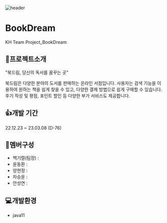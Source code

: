 ![header](https://capsule-render.vercel.app/api?type=wave&color=_6768ab&height=300&section=header&text=BookDream&fontSize=90)


# BookDream

KH Team Project_BookDream

## 📘프로젝트소개

"북드림, 당신의 독서를 꿈꾸는 곳"

 북드림은 다양한 분야의 도서를 판매하는 온라인 서점입니다. 사용자는 검색 기능을 이용하여 원하는 책을 쉽게 찾을 수 있고, 다양한 결제 방법으로 쉽게 구매할 수 있습니다. 후기 작성 및 평점, 포인트 할인 등 다양한 부가 서비스도 제공합니다.

## 👍개발 기간

22.12.23 ~ 23.03.08 (D-76)

## 🤝멤버구성

- 백기렬(팀장) :
- 윤동환 : 
- 양현정 :
- 차승윤 :
- 안성연 :

## 💻개발환경

- java11
